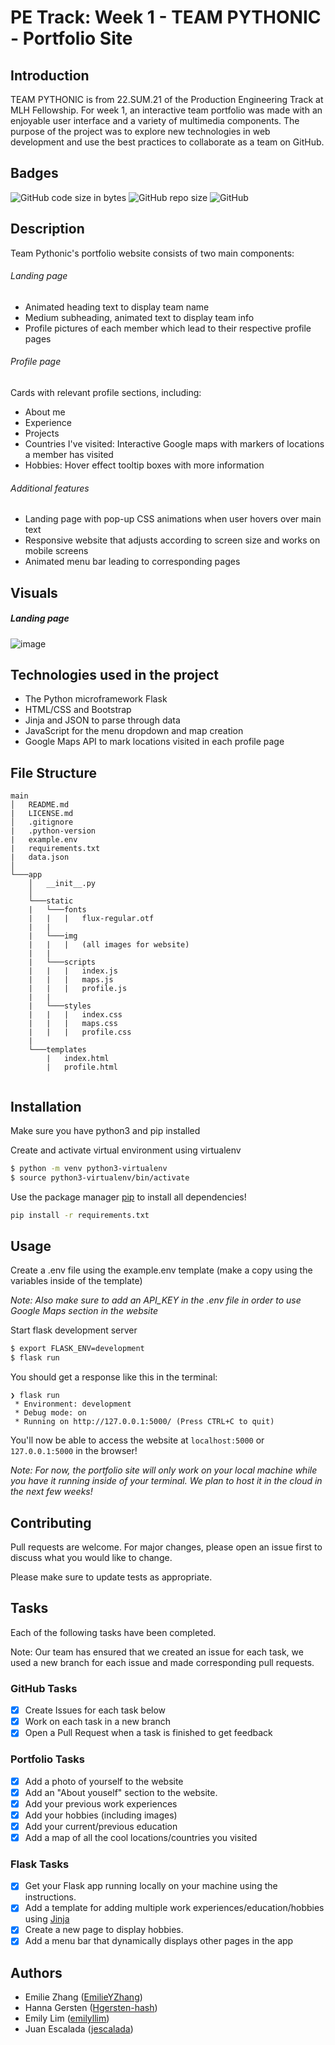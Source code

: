# PE Track: Week 1 - TEAM PYTHONIC - Portfolio Site

## Introduction

TEAM PYTHONIC is from 22.SUM.21 of the Production Engineering Track at MLH Fellowship. For week 1, an interactive team portfolio was made with an enjoyable user interface and a variety of multimedia components. The purpose of the project was to explore new technologies in web development and use the best practices to collaborate as a team on GitHub.

## Badges

![GitHub code size in bytes](https://img.shields.io/github/languages/code-size/MLH-Fellowship/project-team-pythonic)
![GitHub repo size](https://img.shields.io/github/repo-size/MLH-Fellowship/project-team-pythonic)
![GitHub](https://img.shields.io/github/license/MLH-Fellowship/project-team-pythonic)

## Description

Team Pythonic's portfolio website consists of two main components:

###### Landing page

- Animated heading text to display team name
- Medium subheading, animated text to display team info
- Profile pictures of each member which lead to their respective profile pages


###### Profile page

Cards with relevant profile sections, including:
- About me
- Experience
- Projects
- Countries I've visited: Interactive Google maps with markers of locations a member has visited
- Hobbies: Hover effect tooltip boxes with more information

###### Additional features

- Landing page with pop-up CSS animations when user hovers over main text
- Responsive website that adjusts according to screen size and works on mobile screens
- Animated menu bar leading to corresponding pages

## Visuals

##### Landing page

![image](https://user-images.githubusercontent.com/68432655/171975341-1461f565-c145-4f11-a82a-af86d4897b87.png)

## Technologies used in the project

- The Python microframework Flask
- HTML/CSS and Bootstrap
- Jinja and JSON to parse through data
- JavaScript for the menu dropdown and map creation
- Google Maps API to mark locations visited in each profile page

## File Structure

```
main
│   README.md
|   LICENSE.md
│   .gitignore
|   .python-version
|   example.env
|   requirements.txt
|   data.json
│
└───app
    │   __init__.py
    │
    └───static
    |   └───fonts
    |   |   |   flux-regular.otf
    |   |
    |   └───img
    |   |   |   (all images for website)
    |   |
    |   └───scripts
    |   |   |   index.js
    |   |   |   maps.js
    |   |   |   profile.js
    |   |
    |   └───styles
    |   |   |   index.css
    |   |   |   maps.css
    |   |   |   profile.css
    |
    └───templates
        |   index.html
        |   profile.html
        
```

## Installation

Make sure you have python3 and pip installed

Create and activate virtual environment using virtualenv
```bash
$ python -m venv python3-virtualenv
$ source python3-virtualenv/bin/activate
```

Use the package manager [pip](https://pip.pypa.io/en/stable/) to install all dependencies!

```bash
pip install -r requirements.txt
```

## Usage

Create a .env file using the example.env template (make a copy using the variables inside of the template)

*Note: Also make sure to add an API_KEY in the .env file in order to use Google Maps section in the website*

Start flask development server
```bash
$ export FLASK_ENV=development
$ flask run
```

You should get a response like this in the terminal:
```
❯ flask run
 * Environment: development
 * Debug mode: on
 * Running on http://127.0.0.1:5000/ (Press CTRL+C to quit)
```

You'll now be able to access the website at `localhost:5000` or `127.0.0.1:5000` in the browser! 

*Note: For now, the portfolio site will only work on your local machine while you have it running inside of your terminal. We plan to host it in the cloud in the next few weeks!* 

## Contributing

Pull requests are welcome. For major changes, please open an issue first to discuss what you would like to change.

Please make sure to update tests as appropriate.

## Tasks
Each of the following tasks have been completed.

Note: Our team has ensured that we created an issue for each task, we used a new branch for each issue and made corresponding pull requests.

### GitHub Tasks
- [x] Create Issues for each task below
- [x] Work on each task in a new branch
- [x] Open a Pull Request when a task is finished to get feedback

### Portfolio Tasks
- [x] Add a photo of yourself to the website
- [x] Add an "About youself" section to the website.
- [x] Add your previous work experiences
- [x] Add your hobbies (including images)
- [x] Add your current/previous education
- [x] Add a map of all the cool locations/countries you visited

### Flask Tasks
- [x] Get your Flask app running locally on your machine using the instructions.
- [x] Add a template for adding multiple work experiences/education/hobbies using [Jinja](https://jinja.palletsprojects.com/en/3.0.x/api/#basics)
- [x] Create a new page to display hobbies.
- [x] Add a menu bar that dynamically displays other pages in the app

## Authors
* Emilie Zhang ([EmilieYZhang](https://github.com/EmilieYZhang))
* Hanna Gersten ([Hgersten-hash](https://github.com/Hgersten-hash))
* Emily Lim ([emilyllim](https://github.com/emilyllim))
* Juan Escalada ([jescalada](https://github.com/jescalada))
